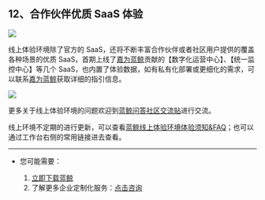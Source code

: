 ## 12、合作伙伴优质 SaaS 体验

![](./assets/2022-02-21-18-28-47.png)


线上体验环境除了官方的 SaaS，还将不断丰富合作伙伴或者社区用户提供的覆盖各种场景的优质 SaaS，首期上线了[嘉为蓝鲸](https://www.canway.net)贡献的【数字化运营中心】、【统一监控中心】等几个 SaaS，也内置了体验数据，如有私有化部署或更细化的需求，可以联系[嘉为蓝鲸](https://www.canway.net)获取详细的指引信息。

![](./assets/2022-02-21-18-28-56.png)

更多关于线上体验环境的问题欢迎到[蓝鲸问答社区交流贴](https://bk.tencent.com/s-mart/community/question/5612)进行交流。

线上环境不定期的进行更新，可以查看[蓝鲸线上体验环境体验须知&FAQ](FAQ.md)；也可以通过工作台右侧的常用链接进去查看。


---

- 您可能需要：

    1. [立即下载蓝鲸](https://bk.tencent.com/download/)
    2. 了解更多企业定制化服务：[点击咨询](https://bk.tencent.com/applyinfo/ee/)